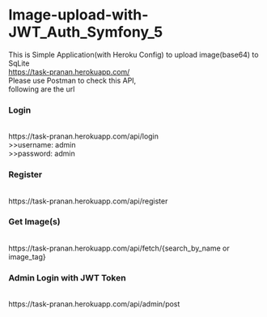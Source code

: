 # Image-upload-with-JWT_Auth_Symfony_5
This is Simple Application(with Heroku Config) to upload image(base64) to SqLite<br>
https://task-pranan.herokuapp.com/<br>
Please use Postman to check this API,<br>
following are the url<br>
<h3>Login</h3><br>
https://task-pranan.herokuapp.com/api/login<br>
>>username: admin<br>
>>password: admin<br>
<h3>Register</h3><br>
https://task-pranan.herokuapp.com/api/register<br>
<h3>Get Image(s)</h3><br>
https://task-pranan.herokuapp.com/api/fetch/{search_by_name or image_tag}<br>
<h3>Admin Login with JWT Token</h3><br>
https://task-pranan.herokuapp.com/api/admin/post
